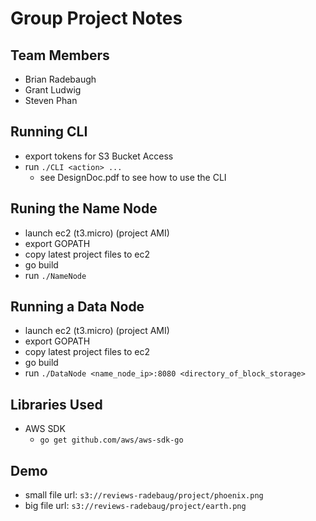 # Group Project Notes

## Team Members

* Brian Radebaugh
* Grant Ludwig
* Steven Phan

## Running CLI

* export tokens for S3 Bucket Access
* run `./CLI <action> ...`
  * see DesignDoc.pdf to see how to use the CLI

## Runing the Name Node

* launch ec2 (t3.micro) (project AMI)
* export GOPATH
* copy latest project files to ec2
* go build
* run `./NameNode`

## Running a Data Node

* launch ec2 (t3.micro) (project AMI)
* export GOPATH
* copy latest project files to ec2
* go build
* run `./DataNode <name_node_ip>:8080 <directory_of_block_storage>`

## Libraries Used

* AWS SDK
  * `go get github.com/aws/aws-sdk-go`

## Demo

* small file url: `s3://reviews-radebaug/project/phoenix.png`
* big file url: `s3://reviews-radebaug/project/earth.png`

